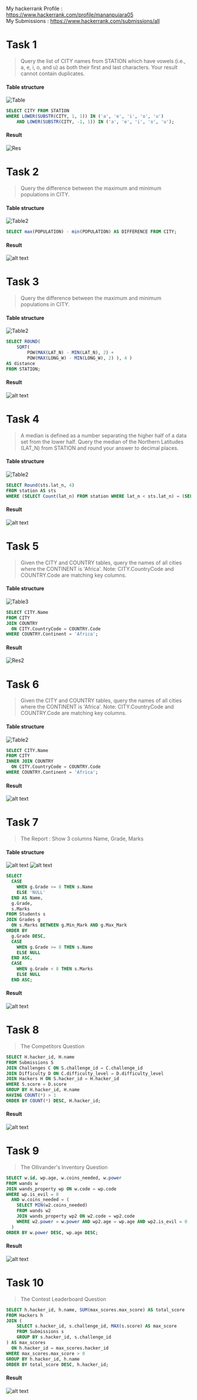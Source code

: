 My hackerrank Profile : https://www.hackerrank.com/profile/mananpujara05
<br>My Submissions : https://www.hackerrank.com/submissions/all

# Task 1 
> Query the list of CITY names from STATION which have vowels (i.e., a, e, i, o, and u) as both their first and last characters. Your result cannot contain duplicates.

#### Table structure

![Table](../week4assignment/images/image.png)

```sql
SELECT CITY FROM STATION 
WHERE LOWER(SUBSTR(CITY, 1, 1)) IN ('a', 'e', 'i', 'o', 'u') 
    AND LOWER(SUBSTR(CITY, -1, 1)) IN ('a', 'e', 'i', 'o', 'u');
```
#### Result

![Res](../week4assignment/images/image%20copy.png)


# Task 2 
> Query the difference between the maximum and minimum populations in CITY.

#### Table structure

![Table2](../week4assignment/images/image%20copy%202.png)

```sql
SELECT max(POPULATION) - min(POPULATION) AS DIFFERENCE FROM CITY;
```

#### Result

![alt text](../week4assignment/images/image2.png)


# Task 3 
> Query the difference between the maximum and minimum populations in CITY.

#### Table structure

![Table2](../week4assignment/images/image%20copy%202.png)

```sql
SELECT ROUND(
    SQRT(
        POW(MAX(LAT_N) - MIN(LAT_N), 2) +
        POW(MAX(LONG_W) - MIN(LONG_W), 2) ), 4 ) 
AS distance
FROM STATION;
```

#### Result

![alt text](../week4assignment/images/image3.png)

# Task 4 
> A median is defined as a number separating the higher half of a data set from the lower half. Query the median of the Northern Latitudes (LAT_N) from STATION and round your answer to  decimal places.

#### Table structure

![Table2](../week4assignment/images/image%20copy%202.png)

```sql
SELECT Round(sts.lat_n, 4)
FROM station AS sts
WHERE (SELECT Count(lat_n) FROM station WHERE lat_n < sts.lat_n) = (SELECT Count(lat_n) FROM station WHERE lat_n > sts.lat_n);
```

#### Result

![alt text](../week4assignment/images/image4.png)

# Task 5
> Given the CITY and COUNTRY tables, query the names of all cities where the CONTINENT is 'Africa'.
Note: CITY.CountryCode and COUNTRY.Code are matching key columns.

#### Table structure

![Table3](../week4assignment/images/image5.png)
```sql
SELECT CITY.Name
FROM CITY
JOIN COUNTRY
  ON CITY.CountryCode = COUNTRY.Code
WHERE COUNTRY.Continent = 'Africa';
```

#### Result

![Res2](../week4assignment/images/image6.png)

# Task 6 
> Given the CITY and COUNTRY tables, query the names of all cities where the CONTINENT is 'Africa'.
Note: CITY.CountryCode and COUNTRY.Code are matching key columns.

#### Table structure

![Table2](../week4assignment/images/image5.png)

```sql
SELECT CITY.Name
FROM CITY
INNER JOIN COUNTRY
  ON CITY.CountryCode = COUNTRY.Code
WHERE COUNTRY.Continent = 'Africa';
```

#### Result

![alt text](../week4assignment/images/image7.png)

# Task 7
> The Report : Show 3 columns Name, Grade, Marks

#### Table structure

![alt text](../week4assignment/images/image8.png)
![alt text](../week4assignment/images/image9.png)
```sql
SELECT 
  CASE 
    WHEN g.Grade >= 8 THEN s.Name
    ELSE 'NULL'
  END AS Name,
  g.Grade,
  s.Marks
FROM Students s
JOIN Grades g
  ON s.Marks BETWEEN g.Min_Mark AND g.Max_Mark
ORDER BY 
  g.Grade DESC,
  CASE 
    WHEN g.Grade >= 8 THEN s.Name
    ELSE NULL
  END ASC,
  CASE 
    WHEN g.Grade < 8 THEN s.Marks
    ELSE NULL
  END ASC;
```

#### Result

![alt text](../week4assignment/images/image10.png)

# Task 8 
> The Competitors Question

```sql
SELECT H.hacker_id, H.name
FROM Submissions S
JOIN Challenges C ON S.challenge_id = C.challenge_id
JOIN Difficulty D ON C.difficulty_level = D.difficulty_level
JOIN Hackers H ON S.hacker_id = H.hacker_id
WHERE S.score = D.score
GROUP BY H.hacker_id, H.name
HAVING COUNT(*) > 1
ORDER BY COUNT(*) DESC, H.hacker_id;

```

#### Result

![alt text](../week4assignment/images/image11.png)


# Task 9
> The Ollivander's Inventory Question

```sql
SELECT w.id, wp.age, w.coins_needed, w.power
FROM wands w
JOIN wands_property wp ON w.code = wp.code
WHERE wp.is_evil = 0
  AND w.coins_needed = (
    SELECT MIN(w2.coins_needed)
    FROM wands w2
    JOIN wands_property wp2 ON w2.code = wp2.code
    WHERE w2.power = w.power AND wp2.age = wp.age AND wp2.is_evil = 0
  )
ORDER BY w.power DESC, wp.age DESC;


```

#### Result

![alt text](../week4assignment/images/image12.png)


# Task 10
> The Contest Leaderboard Question

```sql
SELECT h.hacker_id, h.name, SUM(max_scores.max_score) AS total_score
FROM Hackers h
JOIN (
    SELECT s.hacker_id, s.challenge_id, MAX(s.score) AS max_score
    FROM Submissions s
    GROUP BY s.hacker_id, s.challenge_id
) AS max_scores
  ON h.hacker_id = max_scores.hacker_id
WHERE max_scores.max_score > 0
GROUP BY h.hacker_id, h.name
ORDER BY total_score DESC, h.hacker_id;
```

#### Result

![alt text](../week4assignment/images/image13.png)